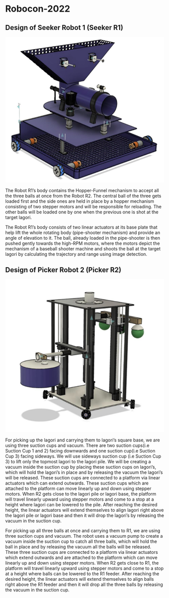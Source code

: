 # Robocon-2022

## Design of Seeker Robot 1 (Seeker R1)

![](https://github.com/Patil-Vinay/Robocon-2022/blob/main/R1_Robot_Design.png)

The Robot R1’s body contains the Hopper-Funnel mechanism to accept all the three balls at once from the Robot R2. The central ball of the three gets loaded first and the side ones are held in place by a hopper mechanism consisting of two stepper motors and will be responsible for reloading. The other balls will be loaded one by one when the previous one is shot at the target lagori.

The Robot R1’s body consists of two linear actuators at its base plate that help lift the whole rotating body (pipe-shooter mechanism) and provide an angle of elevation to it. The ball, already loaded in the pipe-shooter is then pushed gently towards the high-RPM motors, where the motors depict the mechanism of a baseball shooter machine and shoots the ball at the target lagori by calculating the trajectory and range using image detection. 

## Design of Picker Robot 2 (Picker R2)

![](https://github.com/Patil-Vinay/Robocon-2022/blob/main/R2_Robot_Design.png)

For picking up the lagori and carrying them to lagori’s square base, we are using three suction cups and vacuum. There are two suction cups(i.e Suction Cup 1 and 2) facing downwards and one suction cup(i.e Suction Cup 3) facing sideways. We will use sideways suction cup (i.e Suction Cup 3) to lift only the topmost lagori to the lagori pile. We will be creating a vacuum inside the suction cup by placing these suction cups on lagori’s, which will hold the lagori’s in place and by releasing the vacuum the lagori’s will be released. These suction cups are connected to a platform via linear actuators which can extend outwards. These suction cups which are attached to the platform can move linearly up and down using stepper motors. When R2 gets close to the lagori pile or lagori base, the platform will travel linearly upward using stepper motors and come to a stop at a height where lagori can be lowered to the pile. After reaching the desired height, the linear actuators will extend themselves to align lagori right above the lagori pile or lagori base and then it will drop the lagori’s by releasing the vacuum in the suction cup.

For picking up all three balls at once and carrying them to R1, we are using three suction cups and vacuum. The robot uses a vacuum pump to create a vacuum inside the suction cup to catch all three balls, which will hold the ball in place and by releasing the vacuum all the balls will be released. These three suction cups are connected to a platform via linear actuators which extend outwards and are attached to the platform which can move linearly up and down using stepper motors. When R2 gets close to R1, the platform will travel linearly upward using stepper motors and come to a stop at a height where balls can be lowered to the R1 feeder. After reaching the desired height, the linear actuators will extend themselves to align balls right above the R1 feeder and then it will drop all the three balls by releasing the vacuum in the suction cup.
